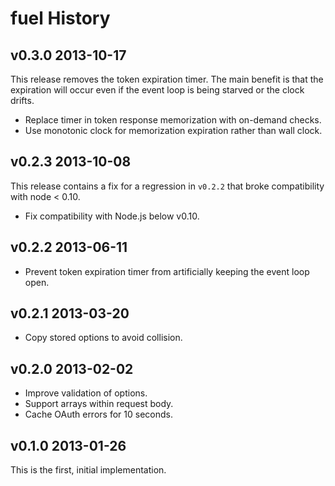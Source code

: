 fuel History
============

v0.3.0 2013-10-17
-----------------

This release removes the token expiration timer. The main benefit is that
the expiration will occur even if the event loop is being starved or the
clock drifts.

  * Replace timer in token response memorization with on-demand checks.
  * Use monotonic clock for memorization expiration rather than wall clock.

v0.2.3 2013-10-08
-----------------

This release contains a fix for a regression in `v0.2.2` that broke
compatibility with node < 0.10.

  * Fix compatibility with Node.js below v0.10.

v0.2.2 2013-06-11
-----------------

  * Prevent token expiration timer from artificially keeping the event
    loop open.

v0.2.1 2013-03-20
-----------------

  * Copy stored options to avoid collision.

v0.2.0 2013-02-02
-----------------

  * Improve validation of options.
  * Support arrays within request body.
  * Cache OAuth errors for 10 seconds.

v0.1.0 2013-01-26
-----------------

This is the first, initial implementation.
